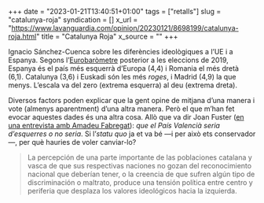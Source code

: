 +++
date = "2023-01-21T13:40:51+01:00"
tags = ["retalls"]
slug = "catalunya-roja"
syndication = []
x_url = "https://www.lavanguardia.com/opinion/20230121/8698199/catalunya-roja.html"
title = "Catalunya Roja"
x_source = ""
+++


Ignacio Sánchez-Cuenca sobre les diferències ideològiques a l’UE i a Espanya. Segons l’[Eurobaròmetre](https://www.europarl.europa.eu/at-your-service/es/be-heard/eurobarometer/2019-european-elections-entered-a-new-dimension) posterior a les eleccions de 2019, Espanya és el país més esquerrà d’Europa (4,4) i Romania el més dretà (6,1). Catalunya (3,6) i Euskadi són les més *roges*, i Madrid (4,9) la que menys. L’escala va del zero (extrema esquerra) al deu (extrema dreta).

Diversos factors poden explicar que la gent opine de mitjana d’una manera i vote (almenys aparentment) d’una altra manera. Però el que m’han fet evocar aquestes dades és una altra cosa. Allò que va dir Joan Fuster ([en una entrevista amb Amadeu Fabregat](https://elramellet.blogspot.com/2011/06/sera-desquerres-o-no-sera.html)): *que el País Valencià seria d’esquerres o no seria*. Si l’*statu quo* ja et va bé —i per això ets conservador—, per què hauries de voler canviar-lo?

> La percepción de una parte importante de las poblaciones catalana y vasca de que sus respectivas naciones no gozan del reconocimiento nacional que deberían tener, o la creencia de que sufren algún tipo de discriminación o maltrato, produce una tensión política entre centro y periferia que desplaza los valores ideológicos hacia la izquierda.
